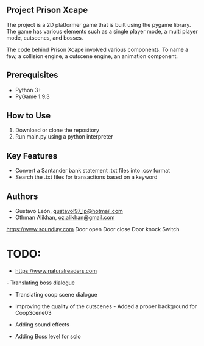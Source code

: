 Project Prison Xcape
--------------------

The project is a 2D platformer game that is built using the pygame library. The game has various elements such as a single player mode, a multi player mode, cutscenes, and bosses.

The code behind Prison Xcape involved various components. To name a few, a collision engine, a cutscene engine, an animation component.


Prerequisites
-------------
- Python 3+ 
- PyGame 1.9.3


How to Use
----------
1. Download or clone the repository
2. Run main.py using a python interpreter 


Key Features
------------
- Convert a Santander bank statement .txt files into .csv format
- Search the .txt files for transactions based on a keyword


Authors
-------
- Gustavo León, gustavol97_lp@hotmail.com
- Othman Alikhan, oz.alikhan@gmail.com


https://www.soundjay.com
Door open
Door close
Door knock
Switch


# TODO:
- https://www.naturalreaders.com


​- Translating boss dialogue
- Translating coop scene dialogue
- Improving the quality of the cutscenes​
​- Added a proper background for CoopScene03


- Adding sound effects
- Adding Boss level for solo​

